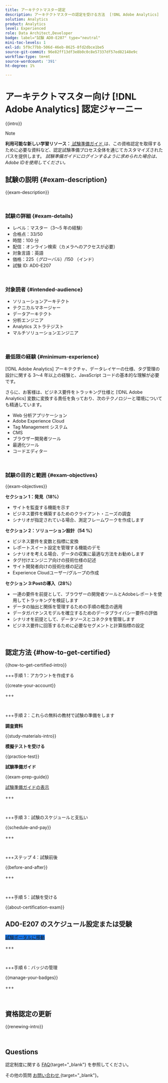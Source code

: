 ```yaml
---
title: アーキテクトマスター認定
description: アーキテクトマスターの認定を受ける方法  [!DNL Adobe Analytics]  説明します。
solution: Analytics
product: Analytics
level: Experienced
role: Data Architect,Developer
badge: label="試験 AD0-E207" type="neutral"
mini-toc-levels: 1
exl-id: 5f9c77bb-506d-46eb-8625-8fd2dbce1be5
source-git-commit: 96e82ff13df3e8b0c0c8e57337df57ed82148e9c
workflow-type: tm+mt
source-wordcount: '391'
ht-degree: 1%

---
```


# アーキテクトマスター向け [!DNL Adobe Analytics] 認定ジャーニー

{{intro}}

>[!NOTE]
>
>**利用可能な新しい学習リソース：**[ 試験準備ガイド ](https://app.rockinfo.com/courses/223) は、この資格認定を取得するために必要な資料など、認定試験準備プロセス全体を通じてカスタマイズされたパスを提供します。 _試験準備ガイドにログインするように求められた場合は、Adobe IDを使用してください。_

## 試験の説明 {#exam-description}

{{exam-description}}

<br>

### 試験の詳細 {#exam-details}

* レベル：マスター（3～5 年の経験）
* 合格点：33/50
* 時間：100 分
* 配信：オンライン検索（カメラへのアクセスが必要）
* 対象言語：英語
* 価格：$225 （グローバル）/$150 （インド）
* 試験 ID: AD0-E207

<br>

### 対象読者 {#intended-audience}

* ソリューションアーキテクト
* テクニカルマネージャー
* データアーキテクト
* 分析エンジニア
* Analytics ストラテジスト
* マルチソリューションエンジニア

<br>

### 最低限の経験 {#minimum-experience}

[!DNL Adobe Analytics] アーキテクチャ、データレイヤーの仕様、タグ管理の設計に関する 3～4 年以上の経験と、JavaScript コードの基本的な理解が必要です。

さらに、お客様は、ビジネス要件をトラッキング仕様と [!DNL Adobe Analytics] 変数に変換する責任を負っており、次のテクノロジーと環境についても精通しています。

* Web 分析アプリケーション
* Adobe Experience Cloud
* Tag Management システム
* CMS
* ブラウザー開発者ツール
* 最適化ツール
* コードエディター

<br>

### 試験の目的と範囲 {#exam-objectives}

{{exam-objectives}}

**セクション 1：発見（18%）**

* サイトを監査する機能を示す
* ビジネス要件を構築するためのクライアント・ニーズの調査
* シナリオが指定されている場合、測定フレームワークを作成します

**セクション 2：ソリューション設計（54 %）**

* ビジネス要件を変数と指標に変換
* レポートスイート設定を管理する機能のデモ
* シナリオを考える場合、データの収集に最適な方法をお勧めします
* タグ付けエンジニア向けの技術仕様の記述
* サイト開発者向けの技術仕様の記述
* Experience Cloudユーザー/グループの作成

**セクション 3:Postの導入（28%）**

* 一連の要件を前提として、ブラウザーの開発者ツールとAdobeレポートを使用してトラッキングを検証します
* データの抽出と関係を管理するための手順の概念の適用
* データガバナンスモデルを確立するためのデータプライバシー要件の評価
* シナリオを前提として、データソースとコネクタを管理します
* ビジネス要件に回答するために必要なセグメントと計算指標の設定

<br>

## 認定方法 {#how-to-get-certified}

{{how-to-get-certified-intro}}

+++手順 1：アカウントを作成する

{{create-your-account}}

+++

<br>

+++手順 2：これらの無料の教材で試験の準備をします

**調査資料**

{{study-materials-intro}}

**模擬テストを受ける**

{{practice-test}}

**試験準備ガイド**

{{exam-prep-guide}}

[ 試験準備ガイドの表示 ](https://app.rockinfo.com/courses/223)

+++

<br>

+++手順 3：試験のスケジュールと支払い

{{schedule-and-pay}}

+++

<br>

+++ステップ 4：試験前後

{{before-and-after}}

+++

<br>

+++手順 5：試験を受ける

{{about-certification-exam}}

## AD0-E207 のスケジュール設定または受験

<a href="https://www.certmetrics.com/adobe/candidate/examity_sso.aspx?eid=AD0-E207" target="_blank" class="spectrum-Button spectrum-Button--fill spectrum-Button--accent spectrum-Button--sizeM is-margin-bottom-big-big at-element-click-tracking" style="background-color:#1473E6">

<span class="spectrum-Button-label has-no-wrap">
   試験ポータルに移動
</span>
</a>

+++

<br>

+++手順 6：バッジの管理

{{manage-your-badges}}

+++

<br>

## 資格認定の更新

{{renewing-intro}}

<br>

## Questions

認定制度に関する [FAQ](https://experienceleague.adobe.com/docs/certification/certification/faq.html){target="_blank"} を参照してください。

その他の質問 [ お問い合わせ ](mailto:certif@adobe.com){target="_blank"}。

